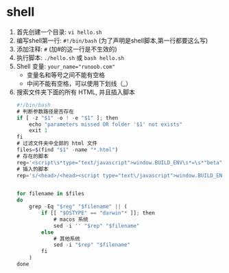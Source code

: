 # shell

1. 首先创建一个目录: `vi hello.sh`
2. 编写shell第一行: `#!/bin/bash` (为了声明是shell脚本,第一行都要这么写)
3. 添加注释: `#`  (加#的这一行是不生效的)
4. 执行脚本: `./hello.sh` 或 `bash hello.sh`
5. Shell 变量: `your_name="runoob.com"`
    * 变量名和等号之间不能有空格
    * 中间不能有空格，可以使用下划线（_）
6. 搜索文件夹下面的所有 HTML, 并且插入脚本
    ```javascript
    #!/bin/bash
    # 判断参数路径是否存在
    if [ -z "$1" -o ! -e "$1" ]; then
        echo "parameters missed OR folder '$1' not exists"
        exit 1
    fi
    # 过滤文件夹中全部的 html 文件
    files=$(find "$1" -name "*.html")
    # 存在的脚本
    reg='<script\s*type="text/javascript">window.BUILD_ENV\s*=\s*"beta"</script>'
    # 插入的脚本
    rep='s/<head>/<head><script type="text\/javascript">window.BUILD_ENV = "beta"<\/script>/'
    
    
    for filename in $files
    do
        grep -Eq "$reg" "$filename" || (
            if [[ "$OSTYPE" == "darwin"* ]]; then
                # macos 系统
                sed -i '' "$rep" "$filename"
            else
                # 其他系统
                sed -i "$rep" "$filename"
            fi
        )
    done
    ```